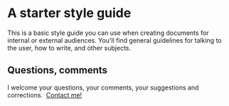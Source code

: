 A starter style guide
=========================

This is a basic style guide you can use when creating
documents for internal or external audiences. You'll find general
guidelines for talking to the user, how to write, and other subjects.

Questions, comments
-------------------

I welcome your questions, your comments, your suggestions and
corrections.  [Contact me!](mailto:steve.arrants@ipaas.com?subject=Style%20Guide%20issues)
